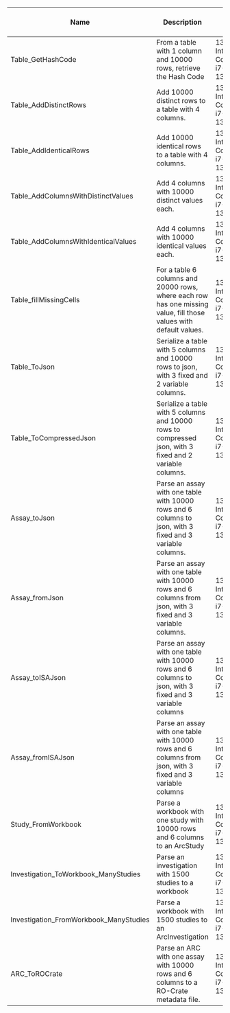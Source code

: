 | Name | Description | CPU | FSharp Time (ms) |
| --- | --- | --- | --- |
| Table_GetHashCode | From a table with 1 column and 10000 rows, retrieve the Hash Code | 13th Gen Intel(R) Core(TM) i7-13800H | 0 ± 0 |
| Table_AddDistinctRows | Add 10000 distinct rows to a table with 4 columns. | 13th Gen Intel(R) Core(TM) i7-13800H | 13 ± 2 |
| Table_AddIdenticalRows | Add 10000 identical rows to a table with 4 columns. | 13th Gen Intel(R) Core(TM) i7-13800H | 6 ± 2 |
| Table_AddColumnsWithDistinctValues | Add 4 columns with 10000 distinct values each. | 13th Gen Intel(R) Core(TM) i7-13800H | 8 ± 3 |
| Table_AddColumnsWithIdenticalValues | Add 4 columns with 10000 identical values each. | 13th Gen Intel(R) Core(TM) i7-13800H | 5 ± 1 |
| Table_fillMissingCells | For a table 6 columns and 20000 rows, where each row has one missing value, fill those values with default values. | 13th Gen Intel(R) Core(TM) i7-13800H | 0 ± 0 |
| Table_ToJson | Serialize a table with 5 columns and 10000 rows to json, with 3 fixed and 2 variable columns. | 13th Gen Intel(R) Core(TM) i7-13800H | 227 ± 64 |
| Table_ToCompressedJson | Serialize a table with 5 columns and 10000 rows to compressed json, with 3 fixed and 2 variable columns. | 13th Gen Intel(R) Core(TM) i7-13800H | 147 ± 15 |
| Assay_toJson | Parse an assay with one table with 10000 rows and 6 columns to json, with 3 fixed and 3 variable columns. | 13th Gen Intel(R) Core(TM) i7-13800H | 330 ± 36 |
| Assay_fromJson | Parse an assay with one table with 10000 rows and 6 columns from json, with 3 fixed and 3 variable columns. | 13th Gen Intel(R) Core(TM) i7-13800H | 355 ± 66 |
| Assay_toISAJson | Parse an assay with one table with 10000 rows and 6 columns to json, with 3 fixed and 3 variable columns | 13th Gen Intel(R) Core(TM) i7-13800H | 487 ± 36 |
| Assay_fromISAJson | Parse an assay with one table with 10000 rows and 6 columns from json, with 3 fixed and 3 variable columns | 13th Gen Intel(R) Core(TM) i7-13800H | 359 ± 29 |
| Study_FromWorkbook | Parse a workbook with one study with 10000 rows and 6 columns to an ArcStudy | 13th Gen Intel(R) Core(TM) i7-13800H | 29 ± 14 |
| Investigation_ToWorkbook_ManyStudies | Parse an investigation with 1500 studies to a workbook | 13th Gen Intel(R) Core(TM) i7-13800H | 240 ± 31 |
| Investigation_FromWorkbook_ManyStudies | Parse a workbook with 1500 studies to an ArcInvestigation | 13th Gen Intel(R) Core(TM) i7-13800H | 127 ± 20 |
| ARC_ToROCrate | Parse an ARC with one assay with 10000 rows and 6 columns to a RO-Crate metadata file. | 13th Gen Intel(R) Core(TM) i7-13800H | 1431 ± 99 |